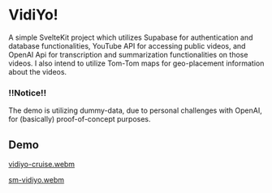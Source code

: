 # VidiYo!

A simple SvelteKit project which utilizes Supabase for authentication and database functionalities, 
YouTube API for accessing public videos, and OpenAI Api for transcription and summarization functionalities on those videos. 
I also intend to utilize Tom-Tom maps for geo-placement information about the videos.  


### !!Notice!!  
The demo is utilizing dummy-data, due to personal challenges with OpenAI, for (basically) proof-of-concept purposes.  

## Demo  
[vidiyo-cruise.webm](https://github.com/occiandiaali/VidiYos/assets/40769994/9ee9a26e-7716-433a-aac8-a17cad44a8cb)  
   

[sm-vidiyo.webm](https://github.com/occiandiaali/VidiYo/assets/40769994/6f000aaf-ea7f-41f2-b19b-e771e680f02a)





